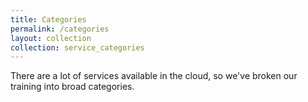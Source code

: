 ```yaml
---
title: Categories
permalink: /categories
layout: collection
collection: service_categories
---
```

There are a lot of services available in the cloud, so we've broken our training into broad categories.
